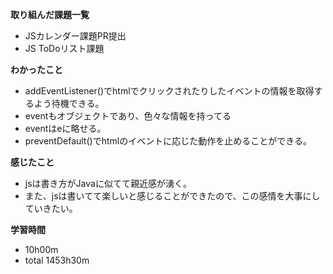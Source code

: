 **取り組んだ課題一覧**
* JSカレンダー課題PR提出
* JS ToDoリスト課題

**わかったこと**
* addEventListener()でhtmlでクリックされたりしたイベントの情報を取得するよう待機できる。
* eventもオブジェクトであり、色々な情報を持ってる
* eventはeに略せる。
* preventDefault()でhtmlのイベントに応じた動作を止めることができる。

**感じたこと**
* jsは書き方がJavaに似てて親近感が湧く。
* また、jsは書いてて楽しいと感じることができたので、この感情を大事にしていきたい。

**学習時間**
* 10h00m
 * total 1453h30m
